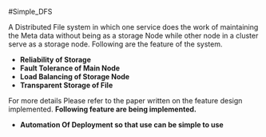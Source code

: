#Simple_DFS

A Distributed File system in which one service does the work of maintaining the Meta data without being as a storage Node while other node in a cluster serve as a storage node.
Following are the feature of the system.
* **Reliability of Storage**
* **Fault Tolerance of Main Node**
* **Load Balancing of Storage Node**
* **Transparent Storage of File**

For more details Please refer to the paper written on the feature design implemented.
**Following feature are being implemented.**
* **Automation Of Deployment so that use can be simple to use**
